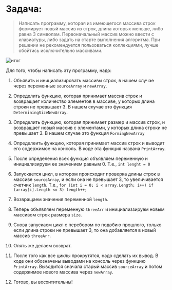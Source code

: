 # Задача: 
>Написать программу, которая из имеющегося массива строк формирует новый массив из строк, длина которых меньше, либо равна 3 символам. Первоначальный массив можно ввести с клавиатуры, либо задать на старте выполнения алгоритма. При решении не рекомендуется пользоваться коллекциями, лучше обойтись исключительно массивами.


![итог](https://github.com/Lilitaniya/final-hw/assets/141516288/e8bb750e-332a-4aad-89bd-8203ae2c9b28)

Для того, чтобы написать эту программу, надо:

1. Объявить и инициализировать массивы строк, в нашем случае через переменные `sourceArray` и `newArray`.

2. Определить функцию, которая принимает массив строк и возвращает количество элементов в массиве, у которых длина строки не превышает 3. В нашем случае это функция `DeterminingSizeNewArray`.

3. Определить функцию, которая принимает размер и массив строк, и возвращает новый массив с элементами, у которых длина строки не превышает 3. В нашем случае это функция `FormingNewArray`

4. Определеить функцию, которая принимает массив строк и выводит его содержимое на консоль. В коде эта функция названа `PrintArray`.

5. После определения всех функция объявляем переменную и инициализируем ее значением равным 0. Т.е., `int lenght = 0`

6. Запускается цикл, в котором происходит проверка длины строк в массиве `sourceArray`, и если она не превышает 3, то увеличивается счетчик `length`. Т.е., `for (int i = 0; i < array.Length; i++) if (array[i].Length <= 3) length++;`

7. Возвращаем значения переменной `length`.

8. Теперь объявляем переменную `threeArr` и инициализзируем новым массивом строк размера `size`.

9. Снова запускаем цикл с перебором по подобию прошлого, только если длина строки не превышает 3, то она добавляется в новый массив `threeArr`. 

10. Опять же делаем возврат. 

11. После того как все циклы прокрутятся, надо сделать их вывод. В коде они обозначены выводами на консоль через функцию `PrintArray`. Выводится сначала старый массив `sourceArray` и потом содержимое нового массива через `newArray`.

12. Готово, вы восхитительны! 
